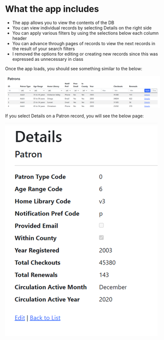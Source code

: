 # What the app includes
 - The app allows you to view the contents of the DB
 - You can view individual records by selecting Details on the right side
 - You can apply various filters by using the selections below each column header
 - You can advance through pages of records to view the next records in the result of your search filters
 - I removed the options for editing or creating new records since this was expressed as unnecessary in class

Once the app loads, you should see something similar to the below:

![App UI](https://raw.githubusercontent.com/thatcherty/SFILS_Assign1/main/docs/photos/App_UI.png)

If you select Details on a Patron record, you will see the below page:

![Patron Details](https://raw.githubusercontent.com/thatcherty/SFILS_Assign1/main/docs/photos/Patron_Details.png)

